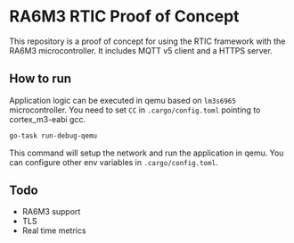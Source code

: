 # RA6M3 RTIC Proof of Concept

This repository is a proof of concept for using the RTIC framework with the
RA6M3 microcontroller. It includes MQTT v5 client and a HTTPS server.

## How to run

Application logic can be executed in qemu based on `lm3s6965` microcontroller.
You need to set `CC` in `.cargo/config.toml` pointing to cortex_m3-eabi gcc.

```bash
go-task run-debug-qemu
```

This command will setup the network and run the application in qemu.
You can configure other env variables in `.cargo/config.toml`.

## Todo

- RA6M3 support
- TLS
- Real time metrics
